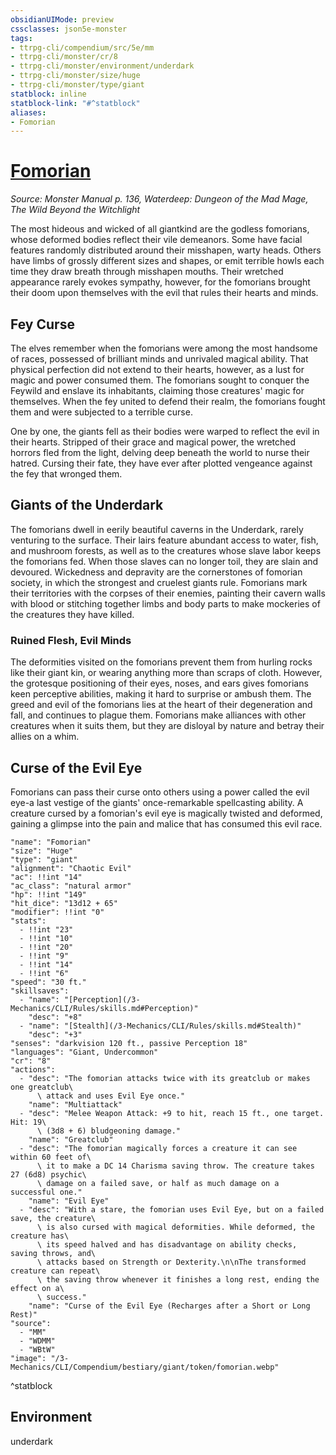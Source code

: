 ```yaml
---
obsidianUIMode: preview
cssclasses: json5e-monster
tags:
- ttrpg-cli/compendium/src/5e/mm
- ttrpg-cli/monster/cr/8
- ttrpg-cli/monster/environment/underdark
- ttrpg-cli/monster/size/huge
- ttrpg-cli/monster/type/giant
statblock: inline
statblock-link: "#^statblock"
aliases:
- Fomorian
---
```

# [Fomorian](3-Mechanics\CLI\Compendium\bestiary\giant/fomorian.md)
*Source: Monster Manual p. 136, Waterdeep: Dungeon of the Mad Mage, The Wild Beyond the Witchlight*  

The most hideous and wicked of all giantkind are the godless fomorians, whose deformed bodies reflect their vile demeanors. Some have facial features randomly distributed around their misshapen, warty heads. Others have limbs of grossly different sizes and shapes, or emit terrible howls each time they draw breath through misshapen mouths. Their wretched appearance rarely evokes sympathy, however, for the fomorians brought their doom upon themselves with the evil that rules their hearts and minds.

## Fey Curse

The elves remember when the fomorians were among the most handsome of races, possessed of brilliant minds and unrivaled magical ability. That physical perfection did not extend to their hearts, however, as a lust for magic and power consumed them. The fomorians sought to conquer the Feywild and enslave its inhabitants, claiming those creatures' magic for themselves. When the fey united to defend their realm, the fomorians fought them and were subjected to a terrible curse.

One by one, the giants fell as their bodies were warped to reflect the evil in their hearts. Stripped of their grace and magical power, the wretched horrors fled from the light, delving deep beneath the world to nurse their hatred. Cursing their fate, they have ever after plotted vengeance against the fey that wronged them.

## Giants of the Underdark

The fomorians dwell in eerily beautiful caverns in the Underdark, rarely venturing to the surface. Their lairs feature abundant access to water, fish, and mushroom forests, as well as to the creatures whose slave labor keeps the fomorians fed. When those slaves can no longer toil, they are slain and devoured. Wickedness and depravity are the cornerstones of fomorian society, in which the strongest and cruelest giants rule. Fomorians mark their territories with the corpses of their enemies, painting their cavern walls with blood or stitching together limbs and body parts to make mockeries of the creatures they have killed.

### Ruined Flesh, Evil Minds

The deformities visited on the fomorians prevent them from hurling rocks like their giant kin, or wearing anything more than scraps of cloth. However, the grotesque positioning of their eyes, noses, and ears gives fomorians keen perceptive abilities, making it hard to surprise or ambush them. The greed and evil of the fomorians lies at the heart of their degeneration and fall, and continues to plague them. Fomorians make alliances with other creatures when it suits them, but they are disloyal by nature and betray their allies on a whim.

## Curse of the Evil Eye

Fomorians can pass their curse onto others using a power called the evil eye-a last vestige of the giants' once-remarkable spellcasting ability. A creature cursed by a fomorian's evil eye is magically twisted and deformed, gaining a glimpse into the pain and malice that has consumed this evil race.

```statblock
"name": "Fomorian"
"size": "Huge"
"type": "giant"
"alignment": "Chaotic Evil"
"ac": !!int "14"
"ac_class": "natural armor"
"hp": !!int "149"
"hit_dice": "13d12 + 65"
"modifier": !!int "0"
"stats":
  - !!int "23"
  - !!int "10"
  - !!int "20"
  - !!int "9"
  - !!int "14"
  - !!int "6"
"speed": "30 ft."
"skillsaves":
  - "name": "[Perception](/3-Mechanics/CLI/Rules/skills.md#Perception)"
    "desc": "+8"
  - "name": "[Stealth](/3-Mechanics/CLI/Rules/skills.md#Stealth)"
    "desc": "+3"
"senses": "darkvision 120 ft., passive Perception 18"
"languages": "Giant, Undercommon"
"cr": "8"
"actions":
  - "desc": "The fomorian attacks twice with its greatclub or makes one greatclub\
      \ attack and uses Evil Eye once."
    "name": "Multiattack"
  - "desc": "Melee Weapon Attack: +9 to hit, reach 15 ft., one target. Hit: 19\
      \ (3d8 + 6) bludgeoning damage."
    "name": "Greatclub"
  - "desc": "The fomorian magically forces a creature it can see within 60 feet of\
      \ it to make a DC 14 Charisma saving throw. The creature takes 27 (6d8) psychic\
      \ damage on a failed save, or half as much damage on a successful one."
    "name": "Evil Eye"
  - "desc": "With a stare, the fomorian uses Evil Eye, but on a failed save, the creature\
      \ is also cursed with magical deformities. While deformed, the creature has\
      \ its speed halved and has disadvantage on ability checks, saving throws, and\
      \ attacks based on Strength or Dexterity.\n\nThe transformed creature can repeat\
      \ the saving throw whenever it finishes a long rest, ending the effect on a\
      \ success."
    "name": "Curse of the Evil Eye (Recharges after a Short or Long Rest)"
"source":
  - "MM"
  - "WDMM"
  - "WBtW"
"image": "/3-Mechanics/CLI/Compendium/bestiary/giant/token/fomorian.webp"
```
^statblock

## Environment

underdark